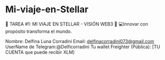 # Mi-viaje-en-Stellar
🌟 TAREA #1: MI VIAJE EN STELLAR - VISIÓN WEB3 🚀
💻Innovar con propósito transforma el mundo.

Nombre: Delfina Luna Corradini
Email: delfinacorradini073@gmail.com
UserName de Telegram:@Delficorradini 
Tu wallet Freighter (Pública): [TU CUENTA que puede recibir XLM]


